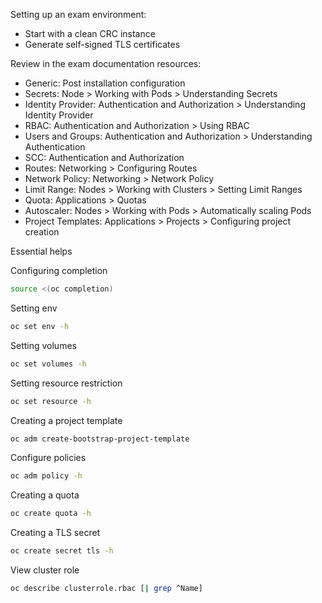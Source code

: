 Setting up an exam environment:
- Start with a clean CRC instance
- Generate self-signed TLS certificates

Review in the exam documentation resources:
- Generic: Post installation configuration
- Secrets: Node > Working with Pods > Understanding Secrets
- Identity Provider: Authentication and Authorization > Understanding Identity Provider
- RBAC: Authentication and Authorization > Using RBAC
- Users and Groups: Authentication and Authorization > Understanding Authentication
- SCC: Authentication and Authorization
- Routes: Networking > Configuring Routes
- Network Policy: Networking > Network Policy
- Limit Range: Nodes > Working with Clusters > Setting Limit Ranges
- Quota: Applications > Quotas
- Autoscaler: Nodes > Working with Pods > Automatically scaling Pods
- Project Templates: Applications > Projects > Configuring project creation

Essential helps

Configuring completion
```sh
source <(oc completion)
```

Setting env
```sh
oc set env -h
```

Setting volumes
```sh
oc set volumes -h
```

Setting resource restriction
```sh
oc set resource -h
```

Creating a project template
```sh
oc adm create-bootstrap-project-template
```

Configure policies
```sh
oc adm policy -h
```

Creating a quota
```sh
oc create quota -h
```

Creating a TLS secret
```sh
oc create secret tls -h
```

View cluster role
```sh
oc describe clusterrole.rbac [| grep ^Name]
```